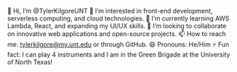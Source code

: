 👋 Hi, I’m @TylerKilgoreUNT
👀 I’m interested in front-end development, serverless computing, and cloud technologies.
🌱 I’m currently learning AWS Lambda, React, and expanding my UI/UX skills.
💞️ I’m looking to collaborate on innovative web applications and open-source projects.
📫 How to reach me: tylerkilgore@my.unt.edu or through GitHub.
😄 Pronouns: He/Him
⚡ Fun fact: I can play 4 instruments and I am in the Green Brigade at the University of North Texas!
